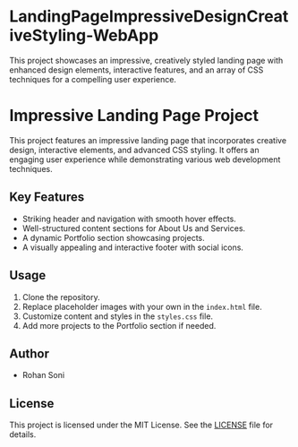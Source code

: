 # LandingPageImpressiveDesignCreativeStyling-WebApp
This project showcases an impressive, creatively styled landing page with enhanced design elements, interactive features, and an array of CSS techniques for a compelling user experience.

# Impressive Landing Page Project

This project features an impressive landing page that incorporates creative design, interactive elements, and advanced CSS styling. It offers an engaging user experience while demonstrating various web development techniques.

## Key Features

- Striking header and navigation with smooth hover effects.
- Well-structured content sections for About Us and Services.
- A dynamic Portfolio section showcasing projects.
- A visually appealing and interactive footer with social icons.

## Usage

1. Clone the repository.
2. Replace placeholder images with your own in the `index.html` file.
3. Customize content and styles in the `styles.css` file.
4. Add more projects to the Portfolio section if needed.

## Author

- Rohan Soni

## License

This project is licensed under the MIT License. See the [LICENSE](LICENSE) file for details.
